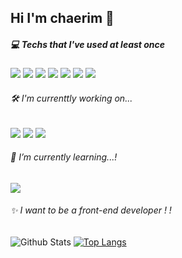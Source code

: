 ## Hi I'm chaerim 👐

##### 💻 Techs that I've used at least once
<a href="https://www.javascript.com/" target="_blank"><img src="https://img.shields.io/badge/JavaScript-F7DF1E?style=flat-square&logo=JavaScript&logoColor=white"/></a> <a target="_blank"><img src="https://img.shields.io/badge/HTML5-E34F26?style=flat-square&logo=HTML5&logoColor=white"/></a> <a target="_blank"><img src="https://img.shields.io/badge/CSS3-1572B6?style=flat-square&logo=CSS3&logoColor=white"/></a> <a target="_blank"><img src="https://img.shields.io/badge/Java-007396?style=flat-square&logo=Java&logoColor=white"/></a> <a target="_blank"><img src="https://img.shields.io/badge/Python-3776AB?style=flat-square&logo=Python&logoColor=white"/></a> <a target="_blank"><img src="https://img.shields.io/badge/C-A8B9CC?style=flat-square&logo=C&logoColor=white"/></a> <a target="_blank"><img src="https://img.shields.io/badge/MySQL-4479A1?style=flat-square&logo=MySQL&logoColor=white"/></a>


###### 🛠️ I'm currenttly working on...
<a href="https://www.javascript.com/" target="_blank"><img src="https://img.shields.io/badge/JavaScript-F7DF1E?style=flat-square&logo=JavaScript&logoColor=white"/></a> <a target="_blank"><img src="https://img.shields.io/badge/HTML5-E34F26?style=flat-square&logo=HTML5&logoColor=white"/></a> <a target="_blank"><img src="https://img.shields.io/badge/CSS3-1572B6?style=flat-square&logo=CSS3&logoColor=white"/></a>

###### 🌱 I’m currently learning...! 

<a href="https://reactjs.org/" target="_blank"><img src="https://img.shields.io/badge/ React-61DAFB?style=flat-square&logo=React&logoColor=white"/></a>

###### ✨ I want to be a front-end developer ! !


<!--
**chaaerim/chaaerim** is a ✨ _special_ ✨ repository because its `README.md` (this file) appears on your GitHub profile.
-->

![Github Stats](https://github-readme-stats.vercel.app/api?username=chaaerim&show_icons=true)
[![Top Langs](https://github-readme-stats.vercel.app/api/top-langs/?username=chaaerim&layout=compact)](https://github.com/chaaerim/github-readme-stats)


